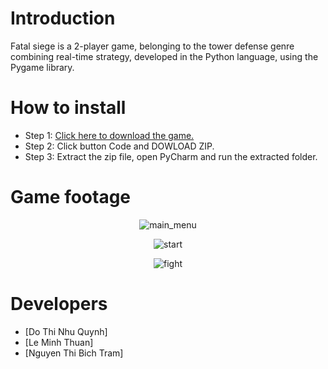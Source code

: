 # Introduction
Fatal siege is a 2-player game, belonging to the tower defense genre combining real-time strategy, developed in the Python language, using the Pygame library.
# How to install
* Step 1: [Click here to download the game.](https://github.com/ThunSuy/FatalSiege)
* Step 2: Click button Code and DOWLOAD ZIP.
* Step 3: Extract the zip file, open PyCharm and run the extracted folder.

# Game footage
<p align="center">
    <img src="https://i.pinimg.com/736x/ee/14/40/ee1440b712b7d47e1b7ce07ca6f64bb4.jpg" alt="main_menu">
</p>
<p align="center">
    <img src="https://i.pinimg.com/736x/ef/d1/10/efd11001a2fd7ddc0173e05fcf63824b.jpg" alt="start">
</p>
<p align="center">
    <img src="https://i.pinimg.com/736x/6e/c1/fd/6ec1fd8c22ed5566ba6e07e22ee5f702.jpg" alt="fight">
</p>

# Developers
* [Do Thi Nhu Quynh]
* [Le Minh Thuan]
* [Nguyen Thi Bich Tram]
